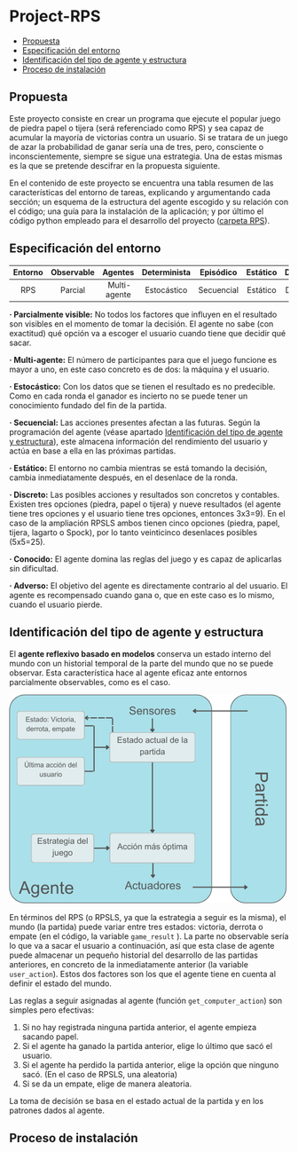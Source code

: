 Project-RPS
===========

* [Propuesta](#propuesta)
* [Especificación del entorno](#especificación-del-entorno)
* [Identificación del tipo de agente y estructura](#identificación-del-tipo-de-agente-y-estructura)
* [Proceso de instalación](#proceso-de-instalación)

## Propuesta
Este proyecto consiste en crear un programa que ejecute el popular juego de piedra papel o tijera (será referenciado como RPS) y sea capaz de acumular la mayoría de victorias contra un usuario. Si se tratara de un juego de azar la probabilidad de ganar sería una de tres, pero, consciente o inconscientemente, siempre se sigue una estrategia. Una de estas mismas es la que se pretende descifrar en la propuesta siguiente.

En el contenido de este proyecto se encuentra una tabla resumen de las características del entorno de tareas, explicando y argumentando cada sección; un esquema de la estructura del agente escogido y su relación con el código; una guía para la instalación de la aplicación; y por último el código python empleado para el desarrollo del proyecto ([carpeta RPS](/src/RPS)).
## Especificación del entorno

Entorno | Observable | Agentes | Determinista | Episódico | Estático | Discreto | Conocido | Adverso |
:---: | :---: | :---: | :---: | :---: | :---: | :---: | :---: | :---: |
 RPS | Parcial | Multi-agente | Estocástico | Secuencial | Estático |  Discreto |  Conocido | Adverso |

**· Parcialmente visible:**
	No todos los factores que influyen en el resultado son visibles en el momento de tomar la decisión. El agente no sabe (con exactitud) qué opción va a escoger el usuario cuando tiene que decidir qué sacar.

**· Multi-agente:**
	El número de participantes para que el juego funcione es mayor a uno, en este caso concreto es de dos: la máquina y el usuario.

**· Estocástico:**
	Con los datos que se tienen el resultado es no predecible. Como en cada ronda el ganador es incierto no se puede tener un conocimiento fundado del fin de la partida.

**· Secuencial:**
	Las acciones presentes afectan a las futuras. Según la programación del agente (véase apartado [Identificación del tipo de agente y estructura](#identificación-del-tipo-de-agente-y-estructura)), este almacena información del rendimiento del usuario y actúa en base a ella en las próximas partidas.

**· Estático:**
	El entorno no cambia mientras se está tomando la decisión, cambia inmediatamente después, en el desenlace de la ronda.

**· Discreto:**
	Las posibles acciones y resultados son concretos y contables. Existen tres opciones (piedra, papel o tijera) y nueve resultados (el agente tiene tres opciones y el usuario tiene tres opciones, entonces 3x3=9). En el caso de la ampliación RPSLS ambos tienen cinco opciones (piedra, papel, tijera, lagarto o Spock), por lo tanto veinticinco desenlaces posibles (5x5=25).

**· Conocido:**
	El agente domina las reglas del juego y es capaz de aplicarlas sin dificultad.

**· Adverso:**
	El objetivo del agente es directamente contrario al del usuario. El agente es recompensado cuando gana o, que en este caso es lo mismo, cuando el usuario pierde.

## Identificación del tipo de agente y estructura
El **agente reflexivo basado en modelos** conserva un estado interno del mundo con un historial temporal de la parte del mundo que no se puede observar. Esta característica hace al agente eficaz ante entornos parcialmente observables, como es el caso.

![Estructura del agente](./doc/AgenteRBM.png)

En términos del RPS (o RPSLS, ya que la estrategia a seguir es la misma), el mundo (la partida) puede variar entre tres estados: victoria, derrota o empate (en el código, la variable `game_result` ). La parte no observable sería lo que va a sacar el usuario a continuación, así que esta clase de agente puede almacenar un pequeño historial del desarrollo de las partidas anteriores, en concreto de la inmediatamente anterior (la variable `user_action`). Estos dos factores son los que el agente tiene en cuenta al definir el estado del mundo.

Las reglas a seguir asignadas al agente (función `get_computer_action`) son simples pero efectivas:
1. Si no hay registrada ninguna partida anterior, el agente empieza sacando papel.
2. Si el agente ha ganado la partida anterior, elige lo último que sacó el usuario.
3. Si el agente ha perdido la partida anterior, elige la opción que ninguno sacó. (En el caso de RPSLS, una aleatoria)
4. Si se da un empate, elige de manera aleatoria.

La toma de decisión se basa en el estado actual de la partida y en los patrones dados al agente.

## Proceso de instalación